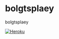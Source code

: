 # bolgtsplaey
bolgtsplaey

[![Heroku](http://heroku-badge.herokuapp.com/?app=plaey/&style=flat)](https://plaey.herokuapp.com)
<!-- [![travisbuild](https://img.shields.io/travis/minicast/bolformeditorui.svg?style=flat-square)](https://travis-ci.org/minicast/bolformeditorui)
-->
